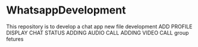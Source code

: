 # WhatsappDevelopment
This repository is to develop a chat app
new file development
ADD PROFILE
DISPLAY
CHAT 
STATUS
ADDING AUDIO CALL
ADDING VIDEO CALL
group fetures
